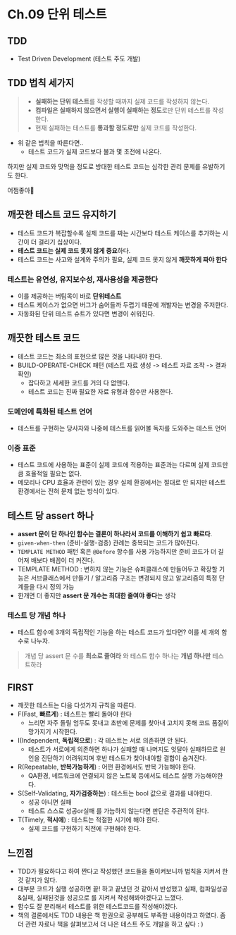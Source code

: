 # Ch.09 단위 테스트


## TDD
- Test Driven Development (테스트 주도 개발)

## TDD 법칙 세가지

> - **실패하는 단위 테스트**를 작성할 때까지 실제 코드를 작성하지 않는다.
> - **컴파일은 실패하지 않으면서 실행이 실패하는 정도**로만 단위 테스트를 작성한다.
> - 현재 실패하는 테스트를 **통과할 정도로만** 실제 코드를 작성한다.

- 위 같은 법칙을 따른다면..
  - 테스트 코드가 실제 코드보다 불과 몇 초전에 나온다.

하지만 실제 코드와 맞먹을 정도로 방대한 테스트 코드는 심각한 관리 문제를 유발하기도 한다.

어쩜좋아🥺

## 깨끗한 테스트 코드 유지하기
- 테스트 코드가 복잡할수록 실제 코드를 짜는 시간보다 테스트 케이스를 추가하는 시간이 더 걸리기 십상이다.
- **테스트 코드는 실제 코드 못지 않게 중요**하다.
- 테스트 코드는 사고와 설계와 주의가 필요, 실제 코드 못지 않게 **깨끗하게 짜야 한다**

### 테스트는 유연성, 유지보수성, 재사용성을 제공한다
- 이를 제공하는 버팀목이 바로 **단위테스트**
- 테스트 케이스가 없으면 버그가 숨어들까 두렵기 때문에 개발자는 변경을 주저한다. 
- 자동화된 단위 테스트 슈트가 있다면 변경이 쉬워진다.

## 깨끗한 테스트 코드
- 테스트 코드는 최소의 표현으로 많은 것을 나타내야 한다.
- BUILD-OPERATE-CHECK 패턴 (테스트 자료 생성 -> 테스트 자료 조작 -> 결과 확인)
  - 잡다하고 세세한 코드를 거의 다 없앤다.
  - 테스트 코드는 진짜 필요한 자료 유형과 함수만 사용한다.

### 도메인에 특화된 테스트 언어
- 테스트를 구현하는 당사자와 나중에 테스트를 읽어볼 독자를 도와주는 테스트 언어

### 이중 표준 
- 테스트 코드에 사용하는 표준이 실제 코드에 적용하는 표준과는 다르며 실제 코드만큼 효율적일 필요는 없다.
- 메모리나 CPU 효율과 관련이 있는 경우 실제 환경에서는 절대로 안 되지만 테스트 환경에서는 전혀 문제 없는 방식이 있다.

## 테스트 당 assert 하나
- **assert 문이 단 하나인 함수는 결론이 하나라서 코드를 이해하기 쉽고 빠르다**.
- `given-when-then` (준비-실행-검증) 관례는 중복되는 코드가 많아진다.
-  `TEMPLATE METHOD` 패턴 혹은 `@Before` 항수를 사용 가능하지만 준비 코드가 더 길어져 배보다 배꼽이 더 커진다.
  - TEMPLATE METHOD : 변하지 않는 기능은 슈퍼클래스에 만들어두고 확장할 기능은 서브클래스에서 만들기 / 알고리즘 구조는 변경되지 않고 알고리즘의 특정 단계들을 다시 정의 가능 
- 한개면 더 좋지만 **assert 문 개수는 최대한 줄여야 좋다**는 생각

### 테스트 당 개념 하나
- 테스트 함수에 3개의 독립적인 기능을 하는 테스트 코드가 있다면? 이를 세 개의 함수로 나누자.

> 개념 당 assert 문 수를 **최소로 줄여라** 와 테스트 함수 하나는 **개념 하나만** 테스트하라

## FIRST
- 깨끗한 테스트는 다음 다섯가지 규칙을 따른다.
- F(Fast, **빠르게**) : 테스트는 빨리 돌아야 한다
  - 느리면 자주 돌릴 엄두도 못내고 초반에 문제를 찾아내 고치지 못해 코드 품질이 망가지기 시작한다.
- I(Independent, **독립적으로**) : 각 테스트는 서로 의존하면 안 된다.
  - 테스트가 서로에게 의존하면 하나가 실패할 때 나머지도 잇달아 실패하므로 원인을 진단하기 어려워지며 후반 테스트가 찾아내야할 결함이 숨겨진다.
- R(Repeatable, **반복가능하게**) : 어떤 환경에서도 반복 가능해야 한다.
  - QA환경, 네트워크에 연결되지 않은 노트북 등에서도 테스트 실행 가능해야한다.
- S(Self-Validating, **자가검증하는**) : 테스트는 bool 값으로 결과를 내야한다.
  - 성공 아니면 실패
  - 테스트 스스로 성공or실패 를 가늠하지 않는다면 판단은 주관적이 된다.
- T(Timely, **적시에**) : 테스트는 적절한 시기에 해야 한다.
  - 실제 코드를 구현하기 직전에 구현해야 한다. 

## 느낀점
- TDD가 필요하다고 하여 짠다고 작성했던 코드들을 돌이켜보니까 법칙을 지켜서 한 것 같지가 않다.
- 대부분 코드가 실행 성공하면 끝! 하고 끝냈던 것 같아서 반성했고 실패, 컴파일성공&실패, 실패된것을 성공으로 를 지켜서 작성해봐야겠다고 느꼈다.
- 함수도 잘 분리해서 테스트를 위한 테스트코드를 작성해야겠다.
- 책의 결론에서도 TDD 내용은 책 한권으로 공부해도 부족한 내용이라고 하였다. 좀 더 관련 자료나 책을 살펴보고서 더 나은 테스트 주도 개발을 하고 싶다 : )
